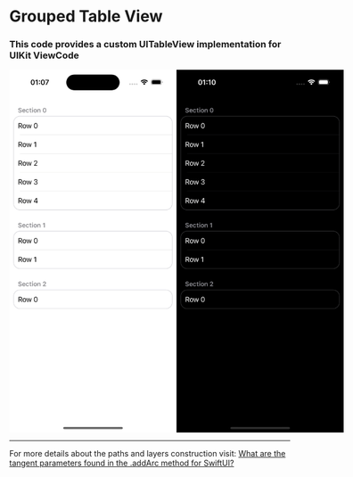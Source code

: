 # Grouped Table View

### This code provides a custom UITableView implementation for UIKit ViewCode

<div style="display: flex;" align="center">
  <img src="https://github.com/arthursobrosa/GroupedTableView/blob/main/previewLightMode.png" width="300" alt="Light mode preview">
  <img src="https://github.com/arthursobrosa/GroupedTableView/blob/main/previewDarkMode.png" width="300" alt="Dark mode preview">
</div>

---

<p>
  For more details about the paths and layers construction visit: <a href="https://stackoverflow.com/questions/66838135/what-are-the-tangent-parameters-found-in-the-addarc-method-for-swiftui">What are the tangent parameters found in the .addArc method for SwiftUI?</a>
</p>

